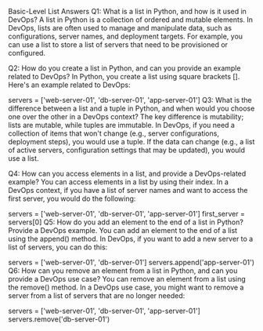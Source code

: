 Basic-Level List Answers
Q1: What is a list in Python, and how is it used in DevOps? A list in Python is a collection of ordered and mutable elements. In DevOps, lists are often used to manage and manipulate data, such as configurations, server names, and deployment targets. For example, you can use a list to store a list of servers that need to be provisioned or configured.

Q2: How do you create a list in Python, and can you provide an example related to DevOps? In Python, you create a list using square brackets []. Here's an example related to DevOps:

servers = ['web-server-01', 'db-server-01', 'app-server-01']
Q3: What is the difference between a list and a tuple in Python, and when would you choose one over the other in a DevOps context? The key difference is mutability; lists are mutable, while tuples are immutable. In DevOps, if you need a collection of items that won't change (e.g., server configurations, deployment steps), you would use a tuple. If the data can change (e.g., a list of active servers, configuration settings that may be updated), you would use a list.

Q4: How can you access elements in a list, and provide a DevOps-related example? You can access elements in a list by using their index. In a DevOps context, if you have a list of server names and want to access the first server, you would do the following:

servers = ['web-server-01', 'db-server-01', 'app-server-01']
first_server = servers[0]
Q5: How do you add an element to the end of a list in Python? Provide a DevOps example. You can add an element to the end of a list using the append() method. In DevOps, if you want to add a new server to a list of servers, you can do this:

servers = ['web-server-01', 'db-server-01']
servers.append('app-server-01')
Q6: How can you remove an element from a list in Python, and can you provide a DevOps use case? You can remove an element from a list using the remove() method. In a DevOps use case, you might want to remove a server from a list of servers that are no longer needed:

servers = ['web-server-01', 'db-server-01', 'app-server-01']
servers.remove('db-server-01')